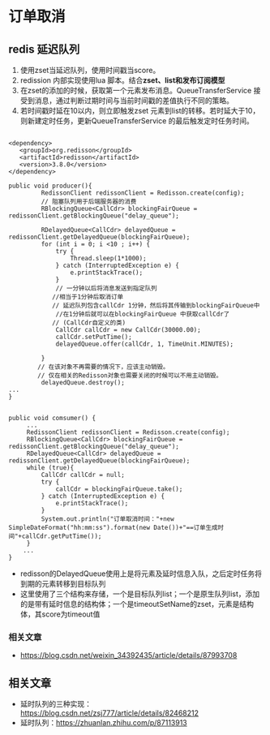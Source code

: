 # 订单取消





## redis 延迟队列

1. 使用zset当延迟队列，使用时间戳当score。
2. redission 内部实现使用lua 脚本。结合**zset、list和发布订阅模型**
3. 在zset的添加的时候，获取第一个元素发布消息。QueueTransferService 接受到消息，通过判断过期时间与当前时间戳的差值执行不同的策略。
4. 若时间戳时延在10以内，则立即触发zset 元素到list的转移。若时延大于10，则新建定时任务，更新QueueTransferService 的最后触发定时任务时间。
```

<dependency>
   <groupId>org.redisson</groupId>
   <artifactId>redisson</artifactId>
   <version>3.8.0</version>
</dependency> 

public void producer(){
         RedissonClient redissonClient = Redisson.create(config);
         // 阻塞队列用于后端服务器的消费
         RBlockingQueue<CallCdr> blockingFairQueue = redissonClient.getBlockingQueue("delay_queue");
 
         RDelayedQueue<CallCdr> delayedQueue = redissonClient.getDelayedQueue(blockingFairQueue);
         for (int i = 0; i <10 ; i++) {
             try {
                 Thread.sleep(1*1000);
             } catch (InterruptedException e) {
                 e.printStackTrace();
             }
             // 一分钟以后将消息发送到指定队列
            //相当于1分钟后取消订单
            // 延迟队列包含callCdr 1分钟，然后将其传输到blockingFairQueue中
             //在1分钟后就可以在blockingFairQueue 中获取callCdr了 
            // (CallCdr自定义的类)
             CallCdr callCdr = new CallCdr(30000.00);
             callCdr.setPutTime();
             delayedQueue.offer(callCdr, 1, TimeUnit.MINUTES);
 
         }
        // 在该对象不再需要的情况下，应该主动销毁。
        // 仅在相关的Redisson对象也需要关闭的时候可以不用主动销毁。
         delayedQueue.destroy();
...
}


public void comsumer() {
     ...
     RedissonClient redissonClient = Redisson.create(config);
     RBlockingQueue<CallCdr> blockingFairQueue = redissonClient.getBlockingQueue("delay_queue");
     RDelayedQueue<CallCdr> delayedQueue = redissonClient.getDelayedQueue(blockingFairQueue);
     while (true){
         CallCdr callCdr = null;
         try {
             callCdr = blockingFairQueue.take();
         } catch (InterruptedException e) {
             e.printStackTrace();
         }
         System.out.println("订单取消时间："+new SimpleDateFormat("hh:mm:ss").format(new Date())+"==订单生成时间"+callCdr.getPutTime());
     }
    ...
}
```



- redisson的DelayedQueue使用上是将元素及延时信息入队，之后定时任务将到期的元素转移到目标队列
- 这里使用了三个结构来存储，一个是目标队列list；一个是原生队列list，添加的是带有延时信息的结构体；一个是timeoutSetName的zset，元素是结构体，其score为timeout值


### 相关文章
- https://blog.csdn.net/weixin_34392435/article/details/87993708



## 相关文章 
- 延时队列的三种实现：https://blog.csdn.net/zsj777/article/details/82468212
- 延时队列：https://zhuanlan.zhihu.com/p/87113913